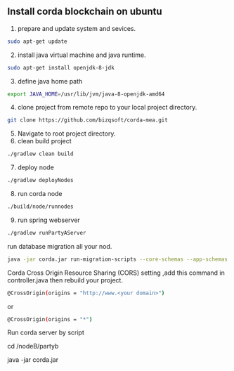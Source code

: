 ## Install corda blockchain on ubuntu

1) prepare and update system and sevices.
 ```sh
sudo apt-get update
```
2) install java virtual machine and java runtime.
 ```sh
sudo apt-get install openjdk-8-jdk
```
3) define java home path
 ```sh
export JAVA_HOME=/usr/lib/jvm/java-8-openjdk-amd64
```
4) clone project from remote repo to your local project directory.
```sh
git clone https://github.com/bizqsoft/corda-mea.git
```
5) Navigate to root project directory.
6) clean build project
 ```sh
./gradlew clean build
```
7) deploy node
 ```sh
./gradlew deployNodes
```
8) run corda node
 ```sh
./build/node/runnodes
```
9) run spring webserver
 ```sh
./gradlew runPartyAServer
```


run database migration all your nod.
 ```sh
java -jar corda.jar run-migration-scripts --core-schemas --app-schemas --allow-hibernate-to-manage-app-schema

```
Corda Cross Origin Resource Sharing (CORS) setting ,add this command in controller.java then rebuild your project.

 ```sh
@CrossOrigin(origins = "http://www.<your domain>") 
```

or

```sh
@CrossOrigin(origins = "*")
```

Run corda server by script

cd /nodeB/partyb

java -jar corda.jar


